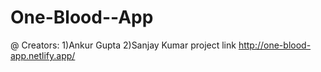 # One-Blood--App
@ Creators:
1)Ankur Gupta
2)Sanjay Kumar
project link  http://one-blood-app.netlify.app/
